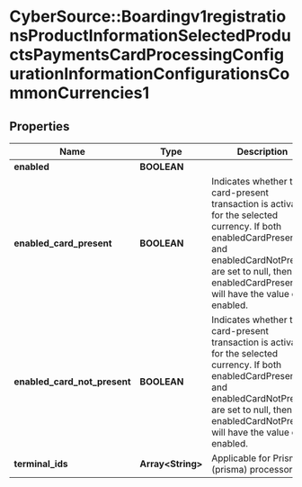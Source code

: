 # CyberSource::Boardingv1registrationsProductInformationSelectedProductsPaymentsCardProcessingConfigurationInformationConfigurationsCommonCurrencies1

## Properties
Name | Type | Description | Notes
------------ | ------------- | ------------- | -------------
**enabled** | **BOOLEAN** |  | [optional] 
**enabled_card_present** | **BOOLEAN** | Indicates whether the card-present transaction is activated for the selected currency. If both enabledCardPresent and enabledCardNotPresent are set to null, then enabledCardPresent will have the value of enabled.  | [optional] 
**enabled_card_not_present** | **BOOLEAN** | Indicates whether the card-present transaction is activated for the selected currency. If both enabledCardPresent and enabledCardNotPresent are set to null, then enabledCardNotPresent will have the value of enabled.  | [optional] 
**terminal_ids** | **Array&lt;String&gt;** | Applicable for Prisma (prisma) processor. | [optional] 


